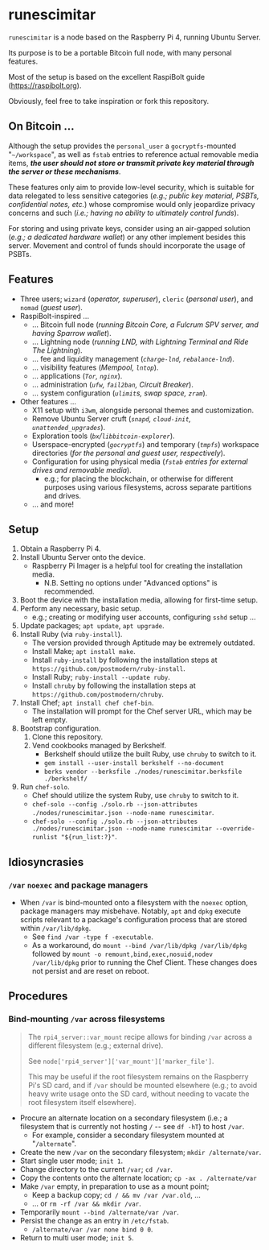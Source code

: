 # runescimitar

`runescimitar` is a node based on the Raspberry Pi 4, running Ubuntu Server.

Its purpose is to be a portable Bitcoin full node, with many personal features.

Most of the setup is based on the excellent RaspiBolt guide
(https://raspibolt.org).

Obviously, feel free to take inspiration or fork this repository.

## On Bitcoin ...

Although the setup provides the `personal_user` a `gocryptfs`-mounted
"`~/workspace`", as well as `fstab` entries to reference actual removable media
items, _**the user should not store or transmit private key material through the
server or these mechanisms**_.

These features only aim to provide low-level security, which is suitable for
data relegated to less sensitive categories (_e.g.; public key material, PSBTs,
confidential notes, etc._) whose compromise would only jeopardize privacy
concerns and such (_i.e.; having no ability to ultimately control funds_).

For storing and using private keys, consider using an air-gapped solution
(_e.g.; a dedicated hardware wallet_) or any other implement besides this server.
Movement and control of funds should incorporate the usage of PSBTs.

## Features

- Three users; `wizard` (_operator, superuser_), `cleric` (_personal user_), and
  `nomad` (_guest user_).
- RaspiBolt-inspired ...
    - ... Bitcoin full node (_running Bitcoin Core, a Fulcrum SPV server, and
      having Sparrow wallet_).
    - ... Lightning node (_running LND, with Lightning Terminal and Ride The
      Lightning_).
    - ... fee and liquidity management (_`charge-lnd`, `rebalance-lnd`_).
    - ... visibility features (_Mempool, `lntop`_).
    - ... applications (_`Tor`, `nginx`_).
    - ... administration (_`ufw`, `fail2ban`, Circuit Breaker_).
    - ... system configuration (_`ulimit`s, swap space, `zram`_).
- Other features ...
    - X11 setup with `i3wm`, alongside personal themes and customization.
    - Remove Ubuntu Server cruft (_`snapd`, `cloud-init`,
      `unattended_upgrades`_).
    - Exploration tools (_`bx`/`libbitcoin-explorer`_).
    - Userspace-encrypted (_`gocryptfs`_) and temporary (_`tmpfs`_) workspace
      directories (_for the personal and guest user, respectively_).
    - Configuration for using physical media (_`fstab` entries for external
      drives and removable media_).
        - e.g.; for placing the blockchain, or otherwise for different purposes
          using various filesystems, across separate partitions and drives.
    - ... and more!

## Setup

1. Obtain a Raspberry Pi 4.
2. Install Ubuntu Server onto the device.
    - Raspberry Pi Imager is a helpful tool for creating the installation media.
        - N.B. Setting no options under "Advanced options" is recommended.
3. Boot the device with the installation media, allowing for first-time setup.
4. Perform any necessary, basic setup.
    - e.g.; creating or modifying user accounts, configuring `sshd` setup ...
5. Update packages; `apt update`, `apt upgrade`.
6. Install Ruby (via `ruby-install`).
    - The version provided through Aptitude may be extremely outdated.
    - Install Make; `apt install make`.
    - Install `ruby-install` by following the installation steps at
      `https://github.com/postmodern/ruby-install`.
    - Install Ruby; `ruby-install --update ruby`.
    - Install `chruby` by following the installation steps at
      `https://github.com/postmodern/chruby`.
7. Install Chef; `apt install chef chef-bin`.
    - The installation will prompt for the Chef server URL, which may be left
      empty.
8. Bootstrap configuration.
    1. Clone this repository.
    2. Vend cookbooks managed by Berkshelf.
        - Berkshelf should utilize the built Ruby, use `chruby` to switch to it.
        - `gem install --user-install berkshelf --no-document`
        - `berks vendor --berksfile ./nodes/runescimitar.berksfile ./berkshelf/`
9. Run `chef-solo`.
    - Chef should utilize the system Ruby, use `chruby` to switch to it.
    - `chef-solo --config ./solo.rb --json-attributes ./nodes/runescimitar.json --node-name runescimitar`.
    - `chef-solo --config ./solo.rb --json-attributes ./nodes/runescimitar.json --node-name runescimitar --override-runlist "${run_list:?}"`.

## Idiosyncrasies

### `/var` `noexec` and package managers

- When `/var` is bind-mounted onto a filesystem with the `noexec` option,
  package managers may misbehave. Notably, `apt` and `dpkg` execute scripts
  relevant to a package's configuration process that are stored within
  `/var/lib/dpkg`.
    - See `find /var -type f -executable`.
    - As a workaround, do `mount --bind /var/lib/dpkg /var/lib/dpkg` followed by
      `mount -o remount,bind,exec,nosuid,nodev /var/lib/dpkg` prior to running
      the Chef Client. These changes does not persist and are reset on reboot.

## Procedures

### Bind-mounting `/var` across filesystems

> The `rpi4_server::var_mount` recipe allows for binding `/var` across a
> different filesystem (e.g.; external drive).
>
> See `node['rpi4_server']['var_mount']['marker_file']`.
>
> This may be useful if the root filesystem remains on the Raspberry Pi's SD
> card, and if `/var` should be mounted elsewhere (e.g.; to avoid heavy write
> usage onto the SD card, without needing to vacate the root filesystem itself
> elsewhere).

- Procure an alternate location on a secondary filesystem (i.e.; a filesystem
  that is currently not hosting `/` -- see `df -hT`) to host `/var`.
    - For example, consider a secondary filesystem mounted at "`/alternate`".
- Create the new `/var` on the secondary filesystem; `mkdir /alternate/var`.
- Start single user mode; `init 1`.
- Change directory to the current `/var`; `cd /var`.
- Copy the contents onto the alternate location; `cp -ax . /alternate/var`
- Make `/var` empty, in preparation to use as a mount point;
  - Keep a backup copy; `cd / && mv /var /var.old`, ...
  - ... or `rm -rf /var && mkdir /var`.
- Temporarily `mount --bind /alternate/var /var`.
- Persist the change as an entry in `/etc/fstab`.
  - `/alternate/var /var none bind 0 0`.
- Return to multi user mode; `init 5`.
